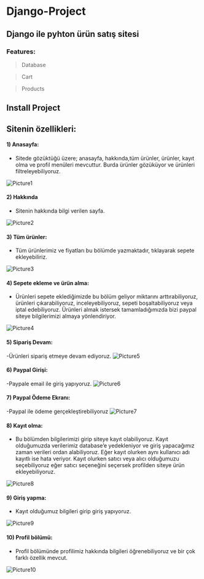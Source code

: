 # Django-Project

## Django ile pyhton ürün satış sitesi

### Features:
> Database

> Cart

> Products

## Install Project

## Sitenin özellikleri:

#### 1)	Anasayfa:

- Sitede gözüktüğü üzere; anasayfa, hakkında,tüm ürünler, ürünler, kayıt olma ve profil menüleri mevcuttur. Burda ürünler gözüküyor ve ürünleri filtreleyebiliyoruz.

![Picture1](https://user-images.githubusercontent.com/40443383/190001972-602bab46-1008-4755-b2c8-57ca69a9fe2e.png)

#### 2)	Hakkında
- Sitenin hakkında bilgi verilen sayfa.

![Picture2](https://user-images.githubusercontent.com/40443383/190002185-92f55ca9-92fd-4497-8f27-201a22e907dd.png)
 
#### 3)	Tüm ürünler:
- Tüm ürünlerimiz ve fiyatları bu bölümde yazmaktadır, tıklayarak sepete ekleyebiliriz.

![Picture3](https://user-images.githubusercontent.com/40443383/190002248-f6b7d088-c337-45a3-b8d0-378d89ebddae.png)


#### 4)	Sepete ekleme ve ürün alma:

- Ürünleri sepete eklediğimizde bu bölüm geliyor miktarını arttırabiliyoruz, ürünleri çıkarabiliyoruz, inceleyebiliyoruz, sepeti boşaltabiliyoruz veya iptal edebiliyoruz. Ürünleri almak istersek tamamladığımızda bizi paypal siteye bilgilerimizi almaya yönlendiriyor.

![Picture4](https://user-images.githubusercontent.com/40443383/190002287-03ac9663-e49a-4507-bf1c-24836a2e4eea.png)
#### 5)	Sipariş Devam:
-Ürünleri sipariş etmeye devam ediyoruz.
![Picture5](https://user-images.githubusercontent.com/40443383/190002287-03ac9663-e49a-4507-bf1c-24836a2e4eea.png)
#### 6)	Paypal Girişi:
-Paypale email ile giriş yapıyoruz.
![Picture6](https://user-images.githubusercontent.com/40443383/190002287-03ac9663-e49a-4507-bf1c-24836a2e4eea.png)
#### 7)	Paypal Ödeme Ekranı:
-Paypal ile ödeme gerçekleştirebiliyoruz
![Picture7](https://user-images.githubusercontent.com/40443383/190002287-03ac9663-e49a-4507-bf1c-24836a2e4eea.png)
#### 8)	Kayıt olma:

- Bu bölümden bilgilerimizi girip siteye kayıt olabiliyoruz. Kayıt olduğumuzda verilerimiz database’e yedekleniyor ve giriş yapacağımız zaman verileri ordan alabiliyoruz. Eğer kayıt olurken aynı kullanıcı adı kayıtlı ise hata veriyor. Kayıt olurken satıcı veya alıcı olduğumuzu seçebiliyoruz eğer satıcı seçeneğini seçersek profilden siteye ürün ekleyebiliyoruz.

![Picture8](https://user-images.githubusercontent.com/40443383/190002346-87c2af01-2eb8-473e-bd7a-02d5591d8d81.png)

 

#### 9)	Giriş yapma:

- Kayıt olduğumuz bilgileri girip giriş yapıyoruz.

 ![Picture9](https://user-images.githubusercontent.com/40443383/190002359-aadf87ad-1adf-475c-af9c-8ba8d980964f.png)



#### 10) Profil bölümü:
- Profil bölümünde profilimiz hakkında bilgileri öğrenebiliyoruz ve bir çok farklı özellik mevcut.
 
![Picture10](https://user-images.githubusercontent.com/40443383/190002380-e87595f9-fff7-4488-a12c-0f84c0fb86b3.png)




